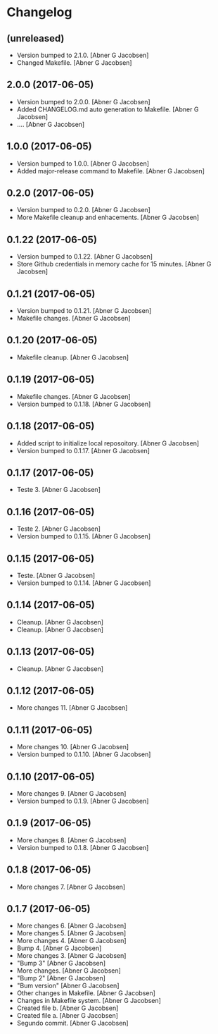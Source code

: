 Changelog
=========


(unreleased)
------------
- Version bumped to 2.1.0. [Abner G Jacobsen]
- Changed Makefile. [Abner G Jacobsen]


2.0.0 (2017-06-05)
------------------
- Version bumped to 2.0.0. [Abner G Jacobsen]
- Added CHANGELOG.md auto generation to Makefile. [Abner G Jacobsen]
- .... [Abner G Jacobsen]


1.0.0 (2017-06-05)
------------------
- Version bumped to 1.0.0. [Abner G Jacobsen]
- Added major-release command to Makefile. [Abner G Jacobsen]


0.2.0 (2017-06-05)
------------------
- Version bumped to 0.2.0. [Abner G Jacobsen]
- More Makefile cleanup and enhacements. [Abner G Jacobsen]


0.1.22 (2017-06-05)
-------------------
- Version bumped to 0.1.22. [Abner G Jacobsen]
- Store Github credentials in memory cache for 15 minutes. [Abner G
  Jacobsen]


0.1.21 (2017-06-05)
-------------------
- Version bumped to 0.1.21. [Abner G Jacobsen]
- Makefile changes. [Abner G Jacobsen]


0.1.20 (2017-06-05)
-------------------
- Makefile cleanup. [Abner G Jacobsen]


0.1.19 (2017-06-05)
-------------------
- Makefile changes. [Abner G Jacobsen]
- Version bumped to 0.1.18. [Abner G Jacobsen]


0.1.18 (2017-06-05)
-------------------
- Added script to initialize local reposoitory. [Abner G Jacobsen]
- Version bumped to 0.1.17. [Abner G Jacobsen]


0.1.17 (2017-06-05)
-------------------
- Teste 3. [Abner G Jacobsen]


0.1.16 (2017-06-05)
-------------------
- Teste 2. [Abner G Jacobsen]
- Version bumped to 0.1.15. [Abner G Jacobsen]


0.1.15 (2017-06-05)
-------------------
- Teste. [Abner G Jacobsen]
- Version bumped to 0.1.14. [Abner G Jacobsen]


0.1.14 (2017-06-05)
-------------------
- Cleanup. [Abner G Jacobsen]
- Cleanup. [Abner G Jacobsen]


0.1.13 (2017-06-05)
-------------------
- Cleanup. [Abner G Jacobsen]


0.1.12 (2017-06-05)
-------------------
- More changes 11. [Abner G Jacobsen]


0.1.11 (2017-06-05)
-------------------
- More changes 10. [Abner G Jacobsen]
- Version bumped to 0.1.10. [Abner G Jacobsen]


0.1.10 (2017-06-05)
-------------------
- More changes 9. [Abner G Jacobsen]
- Version bumped to 0.1.9. [Abner G Jacobsen]


0.1.9 (2017-06-05)
------------------
- More changes 8. [Abner G Jacobsen]
- Version bumped to 0.1.8. [Abner G Jacobsen]


0.1.8 (2017-06-05)
------------------
- More changes 7. [Abner G Jacobsen]


0.1.7 (2017-06-05)
------------------
- More changes 6. [Abner G Jacobsen]
- More changes 5. [Abner G Jacobsen]
- More changes 4. [Abner G Jacobsen]
- Bump 4. [Abner G Jacobsen]
- More changes 3. [Abner G Jacobsen]
- "Bump 3" [Abner G Jacobsen]
- More changes. [Abner G Jacobsen]
- "Bump 2" [Abner G Jacobsen]
- "Bum version" [Abner G Jacobsen]
- Other changes in Makefile. [Abner G Jacobsen]
- Changes in Makefile system. [Abner G Jacobsen]
- Created file b. [Abner G Jacobsen]
- Created file a. [Abner G Jacobsen]
- Segundo commit. [Abner G Jacobsen]


